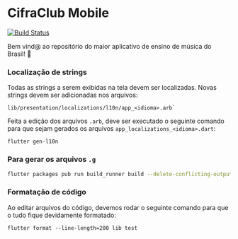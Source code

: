 # CifraClub Mobile

[![Build Status](https://drone.sscdn.co/api/badges/StudioSol/CifraClubMobile/status.svg?ref=refs/heads/development)](https://drone.sscdn.co/StudioSol/CifraClubMobile)

Bem vind@ ao repositório do maior aplicativo de ensino de música do Brasil! 🧡


### Localização de strings

Todas as strings a serem exibidas na tela devem ser localizadas.
Novas strings devem ser adicionadas nos arquivos: 
```
lib/presentation/localizations/l10n/app_<idioma>.arb`
```

Feita a edição dos arquivos `.arb`, deve ser executado o seguinte comando para que sejam gerados os arquivos `app_localizations_<idioma>.dart`:
```
flutter gen-l10n
```

### Para gerar os arquivos `.g`
```bash
flutter packages pub run build_runner build --delete-conflicting-outputs
```

### Formatação de código

Ao editar arquivos do código, devemos rodar o seguinte comando para que o tudo fique devidamente formatado:

```
flutter format --line-length=200 lib test
```
